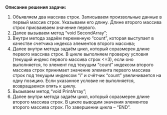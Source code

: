 **Описание решения задачи:**
1. Объявляем два массива строк. Записываем произвольные данные в первый массив строк. Указываем его длину. Длине второго массива строк присваиваем значение первого.
2. Далее вызываем метод “void SecondArray”;
3. Внутри метода задаём переменную “count”, которая выступает в качестве счетчика индекса элементов второго массива;
4. Далее внутри метода задаём цикл, который соразмерен длине первого массива строк. В цикле выполняем проверку условия (текущий индекс первого массива строк <=3), если оно выполняется, то элемент под текущим “count” индексом второго массива строк принимает значение элемента первого массива строк под текущим индексом “i” и счётчик “count” увеличивается на одну позицию. Если указанное условие не выполняется, возвращаемся опять к циклу.
5. Вызываем метод “void PrintArray”;
6.  Далее внутри метода задаём цикл, который соразмерен длине второго массива строк. В цикле выводим значения элементов второго массива строк. По завершении цикла – “END”.